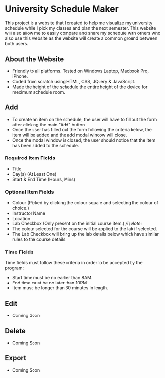 # University Schedule Maker

This project is a website that I created to help me visualize my university schedule while I pick my classes and plan the next semester. This website will also allow me to easily compare and share my schedule with others who also use this website as the website will create a common ground between both users.

## About the Website
- Friendly to all platforms. Tested on Windows Laptop, Macbook Pro, iPhone.
- Coded from scratch using HTML, CSS, JQuery & JavaScript.
- Made the height of the schedule the entire height of the device for meximum schedule room.

## Add
- To create an item on the schedule, the user will have to fill out the form after clicking the main "Add" button.
- Once the user has filled out the form following the criteria below, the item will be added and the add modal window will close.
- Once the modal window is closed, the user should notice that the item has been added to the schedule.

### Required Item Fields
- Title
- Day(s) (At Least One)
- Start & End Time (Hours, Mins)

### Optional Item Fields
- Colour (Picked by clicking the colour square and selecting the colour of choice.)
- Instructor Name
- Location
- Lab Checkbox (Only present on the initial course item.)
*/!\ Note:*
- The colour selected for the course will be applied to the lab if selected.
- The Lab Checkbox will bring up the lab details below which have similar rules to the course details.

### Time Fields
Time fields must follow these criteria in order to be accepted by the program:
- Start time must be no earlier than 8AM.
- End time must be no later than 10PM.
- Item muse be longer than 30 minutes in length.

## Edit
- Coming Soon

## Delete
- Coming Soon

## Export
- Coming Soon

